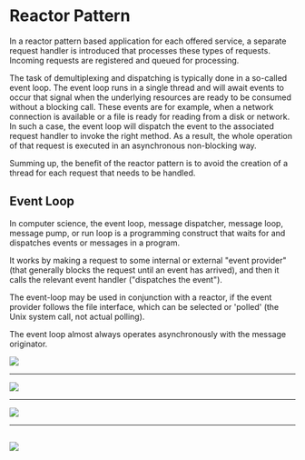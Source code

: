 # Reactor Pattern

 In a reactor pattern based application for each offered service, a separate request handler is introduced that processes these types of requests. Incoming requests are registered and queued for processing.
 
 The task of demultiplexing and dispatching is typically done in a so-called event loop. The event loop runs in a single thread and will await events to occur that signal when the underlying resources are ready to be consumed without a blocking call. These events are for example, when a network connection is available or a file is ready for reading from a disk or network. In such a case, the event loop will dispatch the event to the associated request handler to invoke the right method. As a result, the whole operation of that request is executed in an asynchronous non-blocking way.
 
 Summing up, the benefit of the reactor pattern is to avoid the creation of a thread for each request that needs to be handled.
 
 ## Event Loop
In computer science, the event loop, message dispatcher, message loop, message pump, or run loop is a programming construct that waits for and dispatches events or messages in a program.

It works by making a request to some internal or external "event provider" (that generally blocks the request until an event has arrived), and then it calls the relevant event handler ("dispatches the event").

The event-loop may be used in conjunction with a reactor, if the event provider follows the file interface, which can be selected or 'polled' (the Unix system call, not actual polling).

The event loop almost always operates asynchronously with the message originator.

![](https://camo.githubusercontent.com/8765d358da0dcfff20ab1765c160147ece065580/687474703a2f2f626572622e6769746875622e696f2f6469706c6f6d612d7468657369732f6f726967696e616c2f7265736f75726365732f65762d7365727665722e737667)
 
 ---
 ![](https://camo.githubusercontent.com/c28263fd7266502977baa3f5712a72970977ccb1/687474703a2f2f6d69636861656c6b7574792e6769746875622e696f2f76657274782d6764672f696d672f6576656e746c6f6f702e706e67)
 
 ---
 ![](https://camo.githubusercontent.com/244696806d1dc0dfd452e26be2162bf70efe8d7d/68747470733a2f2f736f667477617265656e67696e656572696e676461696c792e636f6d2f77702d636f6e74656e742f75706c6f6164732f323031352f30372f6576656e742d6c6f6f702e6a7067)
 
 ---
 ![](https://camo.githubusercontent.com/c52b058fddead54a1557e71a1a97852b3bdd1c76/68747470733a2f2f7363722e7361642e737570696e666f2e636f6d2f61727469636c65732f7265736f75726365732f3136343836322f323230342f312e706e67)
 ---
